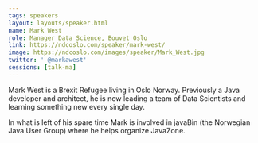 ```yaml
---
tags: speakers
layout: layouts/speaker.html
name: Mark West
role: Manager Data Science, Bouvet Oslo
link: https://ndcoslo.com/speaker/mark-west/
image: https://ndcoslo.com/images/speaker/Mark_West.jpg
twitter: ' @markawest'
sessions: [talk-ma]
---
```

Mark West is a Brexit Refugee living in Oslo Norway. Previously a Java developer and architect, he is now leading a team of Data Scientists and learning something new every single day.

In what is left of his spare time Mark is involved in javaBin (the Norwegian Java User Group) where he helps organize JavaZone.